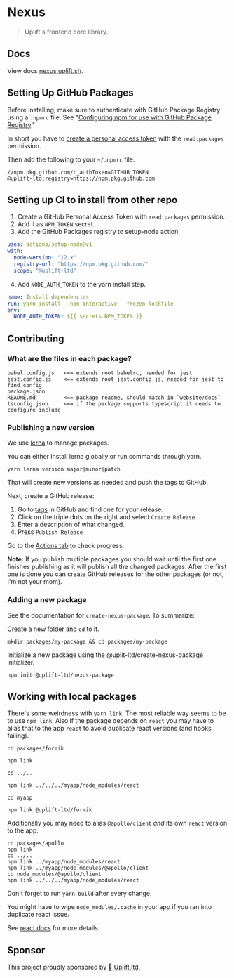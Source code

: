 # Nexus

> Uplift's frontend core library.

## Docs

View docs [nexus.uplift.sh](https://nexus.uplift.sh/).

## Setting Up GitHub Packages

Before installing, make sure to authenticate with GitHub Package Registry using a `.npmrc` file. See
"[Configuring npm for use with GitHub Package Registry](https://docs.github.com/en/packages/using-github-packages-with-your-projects-ecosystem/configuring-npm-for-use-with-github-packages#authenticating-to-github-packages)."

In short you have to [create a personal access token](https://github.com/settings/tokens/new) with
the `read:packages` permission.

Then add the following to your `~/.npmrc` file.

    //npm.pkg.github.com/:_authToken=GITHUB_TOKEN
    @uplift-ltd:registry=https://npm.pkg.github.com

## Setting up CI to install from other repo

1. Create a GitHub Personal Access Token with `read:packages` permission.
2. Add it as `NPM_TOKEN` secret.
3. Add the GitHub Packages registry to setup-node action:

```yml
uses: actions/setup-node@v1
with:
  node-version: "12.x"
  registry-url: "https://npm.pkg.github.com/"
  scope: "@uplift-ltd"
```

4. Add `NODE_AUTH_TOKEN` to the yarn install step.

```yml
name: Install dependencies
run: yarn install --non-interactive --frozen-lockfile
env:
  NODE_AUTH_TOKEN: ${{ secrets.NPM_TOKEN }}
```

## Contributing

### What are the files in each package?

```
babel.config.js   <== extends root babelrc, needed for jest
jest.config.js    <== extends root jest.config.js, needed for jest to find config
package.json
README.md         <== package readme, should match in `website/docs`
tsconfig.json     <== if the package supports typescript it needs to configure include
```

### Publishing a new version

We use [lerna](https://github.com/lerna/lerna) to manage packages.

You can either install lerna globally or run commands through yarn.

    yarn lerna version major|minor|patch

That will create new versions as needed and push the tags to GitHub.

Next, create a GitHub release:

1. Go to [tags](https://github.com/uplift-ltd/nexus/tags) in GitHub and find one for your release.
2. Click on the triple dots on the right and select `Create Release`.
3. Enter a description of what changed.
4. Press `Publish Release`

Go to the [Actions tab](https://github.com/uplift-ltd/nexus/actions) to check progress.

**Note:** If you publish multiple packages you should wait until the first one finishes publishing
as it will publish all the changed packages. After the first one is done you can create GitHub
releases for the other packages (or not, I'm not your mom).

### Adding a new package

See the documentation for `create-nexus-package`. To summarize:

Create a new folder and `cd` to it.

    mkdir packages/my-package && cd packages/my-package

Initialize a new package using the @uplit-ltd/create-nexus-package initializer.

    npm init @uplift-ltd/nexus-package

## Working with local packages

There's some weirdness with `yarn link`. The most reliable way seems to be to use `npm link`. Also
if the package depends on `react` you may have to alias that to the app `react` to avoid duplicate
react versions (and hooks failing). 

    cd packages/formik

    npm link
    
    cd ../..

    npm link ../../../myapp/node_modules/react

    cd myapp

    npm link @uplift-ltd/formik

Additionally you may need to alias `@apollo/client` _and_ its own `react` version to the app.

    cd packages/apollo
    npm link
    cd ../..
    npm link ../myapp/node_modules/react
    npm link ../myapp/node_modules/@apollo/client
    cd node_modules/@apollo/client
    npm link ../../../myapp/node_modules/react
    
Don't forget to run `yarn build` after every change.

You might have to wipe `node_modules/.cache` in your app if you ran into duplicate react issue.

See [react docs](https://reactjs.org/warnings/invalid-hook-call-warning.html#duplicate-react) for
more details.

## Sponsor

This project proudly sponsored by [🚀 Uplift.ltd](https://www.uplift.ltd).
